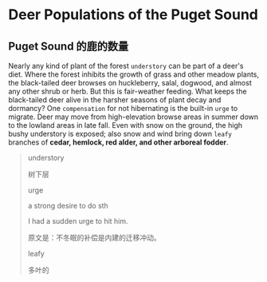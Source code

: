 # Deer Populations of the Puget Sound

## Puget Sound 的鹿的数量

 Nearly any kind of plant of the forest `understory` can be part of a deer's diet. Where the forest inhibits the growth of grass and other meadow plants, the black-tailed deer browses on huckleberry, salal, dogwood, and almost any other shrub or herb. But this is fair-weather feeding. What keeps the black-tailed deer alive in the harsher seasons of plant decay and dormancy? One `compensation` for not hibernating is the built-in `urge` to migrate. Deer may move from high-elevation browse areas in summer down to the lowland areas in late fall. Even with snow on the ground, the high bushy understory is exposed; also snow and wind bring down `leafy` branches of **cedar, hemlock, red alder, and other arboreal fodder**.  

> understory
>
> 树下层
>
> urge
>
> a strong desire to do sth
>
> I had a sudden urge to hit him.  
>
> 原文是：不冬眠的补偿是内建的迁移冲动。
>
> leafy 
>
> 多叶的